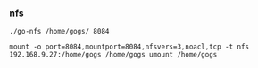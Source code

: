 ### nfs

``
./go-nfs /home/gogs/ 8084
``

``
mount -o port=8084,mountport=8084,nfsvers=3,noacl,tcp -t nfs 192.168.9.27:/home/gogs /home/gogs
umount /home/gogs
``
